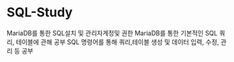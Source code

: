 # SQL-Study
MariaDB를 통한 SQL설치 및 관리자계정및 권한 
MariaDB를 통한 기본적인 SQL 쿼리, 테이블에 관해 공부
SQL 명령어를 통해 쿼리,테이블 생성 및 데이터 입력, 수정, 관리 등 공부
